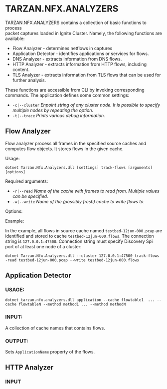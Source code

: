 # TARZAN.NFX.ANALYZERS

TARZAN.NFX.ANALYZERS contains a collection of basic functions to process  
packet captures loaded in Ignite Cluster. Namely, the following functions are 
available:

* Flow Analyzer - determines netflows in captures
* Application Detector - identifies applications or services for flows. 
* DNS Analyzer - extracts information from DNS flows.
* HTTP Analyzer - extracts information from HTTP flows, including content.
* TLS Analyzer - extracts information from TLS flows that can be used for further analysis.  

These functions are accessible from CLI by invoking corresponding commands. The 
application defines some common settings:

* ```-c|--cluster``` *Enpoint string of any cluster node. It is possible to specify multiple nodes by repeating the option.* 
* ```-t|--trace``` *Prints various debug information.*

## Flow Analyzer
Flow analyzer process all frames in the specified source caches and computes 
flow objects. It stores flows in the given cache. 

Usage:

```dotnet Tarzan.Nfx.Analyzers.dll [settings] track-flows [arguments] [options]```

Required arguments:

* ```-r|--read``` *Name of the cache with frames to read from. Multiple values can be specified.*
* ```-w|--write``` *Name of the (possibly fresh) cache to write flows to.*

Options:


Example:

In the example, all flows in source cache named `testbed-12jun-000.pcap` are identified and stored to cache `testbed-12jun-000.flows`. The connection string is 
`127.0.0.1:47500`. Connection string must specify Discovery Spi port of at least one node of a cluster:
```
dotnet Tarzan.Nfx.Analyzers.dll --cluster 127.0.0.1:47500 track-flows -read testbed-12jun-000.pcap --write testbed-12jun-000.flows 
```

## Application Detector
### USAGE:
```
dotnet tarzan.nfx.analyzers.dll application --cache flowtable1  ... --cache flowtableN --method method1 ... --method methodN
```
### INPUT:
A collection of cache names that contains flows.
### OUTPUT:
Sets ```ApplicationName``` property of the flows. 

## HTTP Analyzer
### INPUT
